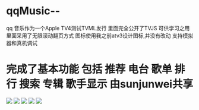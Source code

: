 # qqMusic--
qq 音乐作为一个Apple TV4测试TVML发行
里面完全公开了TVJS
可供学习之用
里面采用了无限滚动翻页方式
图标使用我之前atv3设计图标,并没有改动
支持模拟器和真机调试

完成了基本功能
包括 推荐 电台 歌单 排行 搜索 专辑 歌手显示
由sunjunwei共享
==================
![](http://photo.yupoo.com/qzone3821877093/FpGmSwGb/medish.jpg)
![](http://photo.yupoo.com/qzone3821877093/FpGmTK8J/medish.jpg)
![](http://photo.yupoo.com/qzone3821877093/FpGmWzjj/medish.jpg)
![](http://photo.yupoo.com/qzone3821877093/FpGmXwtN/medish.jpg)
![](http://photo.yupoo.com/qzone3821877093/FpGn05Z1/medish.jpg)
